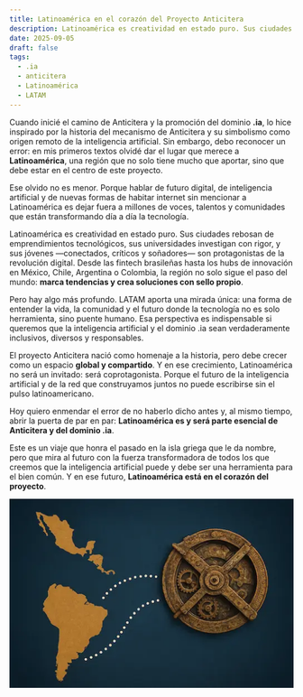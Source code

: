 ```yaml
---
title: Latinoamérica en el corazón del Proyecto Anticitera
description: Latinoamérica es creatividad en estado puro. Sus ciudades rebosan de emprendimientos tecnológicos, sus universidades investigan con rigor, y sus jóvenes —conectados, críticos y soñadores— son protagonistas de la revolución digital.
date: 2025-09-05
draft: false
tags:
  - .ia
  - anticitera
  - Latinoamérica
  - LATAM
---
```


Cuando inicié el camino de Anticitera y la promoción del dominio **.ia**, lo hice inspirado por la historia del mecanismo de Anticitera y su simbolismo como origen remoto de la inteligencia artificial. Sin embargo, debo reconocer un error: en mis primeros textos olvidé dar el lugar que merece a **Latinoamérica**, una región que no solo tiene mucho que aportar, sino que debe estar en el centro de este proyecto.

Ese olvido no es menor. Porque hablar de futuro digital, de inteligencia artificial y de nuevas formas de habitar internet sin mencionar a Latinoamérica es dejar fuera a millones de voces, talentos y comunidades que están transformando día a día la tecnología.

Latinoamérica es creatividad en estado puro. Sus ciudades rebosan de emprendimientos tecnológicos, sus universidades investigan con rigor, y sus jóvenes —conectados, críticos y soñadores— son protagonistas de la revolución digital. Desde las fintech brasileñas hasta los hubs de innovación en México, Chile, Argentina o Colombia, la región no solo sigue el paso del mundo: **marca tendencias y crea soluciones con sello propio**.

Pero hay algo más profundo. LATAM aporta una mirada única: una forma de entender la vida, la comunidad y el futuro donde la tecnología no es solo herramienta, sino puente humano. Esa perspectiva es indispensable si queremos que la inteligencia artificial y el dominio .ia sean verdaderamente inclusivos, diversos y responsables.

El proyecto Anticitera nació como homenaje a la historia, pero debe crecer como un espacio **global y compartido**. Y en ese crecimiento, Latinoamérica no será un invitado: será coprotagonista. Porque el futuro de la inteligencia artificial y de la red que construyamos juntos no puede escribirse sin el pulso latinoamericano.

Hoy quiero enmendar el error de no haberlo dicho antes y, al mismo tiempo, abrir la puerta de par en par: **Latinoamérica es y será parte esencial de Anticitera y del dominio .ia**.

Este es un viaje que honra el pasado en la isla griega que le da nombre, pero que mira al futuro con la fuerza transformadora de todos los que creemos que la inteligencia artificial puede y debe ser una herramienta para el bien común. Y en ese futuro, **Latinoamérica está en el corazón del proyecto**.

![Una representación del mecanismo de Anticitera junto a un mapa de Sudamérica, simbolizando la unión del proyecto con Latinoamérica.](/img/LATAM.webp)
